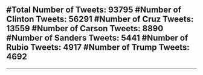 #Total Number of Tweets: 93795 
#Number of Clinton Tweets: 56291
#Number of Cruz Tweets: 13559
#Number of Carson Tweets: 8890
#Number of Sanders Tweets: 5441
#Number of Rubio Tweets: 4917
#Number of Trump Tweets: 4692
---
---
